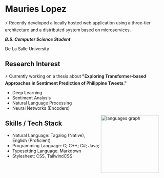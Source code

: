 # Mauries Lopez
<p align="left">⚡ Recently developed a locally hosted web application using a three-tier architecture and a distributed system based on microservices.</p>

***B.S. Computer Science Student***

De La Salle University


## Research Interest 
⚡ Currently working on a thesis about **"Exploring Transformer-based Approaches in Sentiment Prediction of Philippine Tweets."**

- Deep Learning
- Sentiment Analysis
- Natural Language Processing
- Neural Networks (Encoders)

<img align="right" src="https://github-readme-stats.vercel.app/api/top-langs?username=mauries-lopez&locale=en&hide_title=true&layout=compact&card_width=320&langs_count=10&theme=default&hide_border=true&order=2" height="190" alt="languages graph"/>

## Skills / Tech Stack
- Natural Language: Tagalog (Native), English (Proficient)
- Programming Language: C; C++; C#; Java;
- Typesetting Language: Markdown
- Stylesheet: CSS, TailwindCSS

